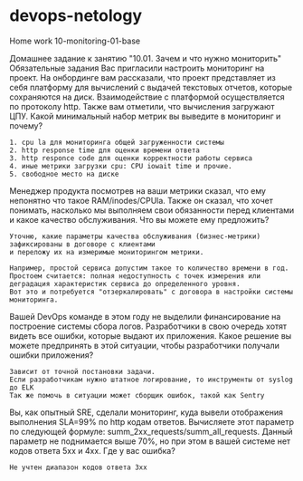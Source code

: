 # devops-netology  
Home work 10-monitoring-01-base

Домашнее задание к занятию "10.01. Зачем и что нужно мониторить"
Обязательные задания
Вас пригласили настроить мониторинг на проект. На онбординге вам рассказали, что проект представляет из себя платформу для вычислений с выдачей текстовых отчетов, которые сохраняются на диск. 
Взаимодействие с платформой осуществляется по протоколу http. Также вам отметили, что вычисления загружают ЦПУ. Какой минимальный набор метрик вы выведите в мониторинг и почему?
````
1. cpu la для мониторинга общей загруженности системы
2. http response time для оценки времени ответа 
3. http responce code для оценки корректности работы сервиса
4. иные метрики загрузки cpu: CPU iowait time и прочие. 
5. свободное место на диске
````
Менеджер продукта посмотрев на ваши метрики сказал, что ему непонятно что такое RAM/inodes/CPUla. 
Также он сказал, что хочет понимать, насколько мы выполняем свои обязанности перед клиентами и какое качество обслуживания. 
Что вы можете ему предложить?
````
Уточню, какие параметры качества обслуживания (бизнес-метрики) зафиксированы в договоре с клиентами 
и переложу их на измеримые мониторингом метрики.

Например, простой сервиса допустим такое то количество времени в год.
Простоем считается: полная недоступность с точек измерения или деградация характеристик сервиса до определенного уровня.
Вот это и потребуется "отзеркалировать" с договора в настройки системы мониторинга.
````
Вашей DevOps команде в этом году не выделили финансирование на построение системы сбора логов. 
Разработчики в свою очередь хотят видеть все ошибки, которые выдают их приложения. Какое решение вы можете предпринять в этой ситуации, чтобы разработчики получали ошибки приложения?
````
Зависит от точной постановки задачи.
Если разработчикам нужно штатное логирование, то инструменты от syslog до ELK
Так же помочь в ситуации может сборщик ошибок, такой как Sentry
````

Вы, как опытный SRE, сделали мониторинг, куда вывели отображения выполнения SLA=99% по http кодам ответов. 
Вычисляете этот параметр по следующей формуле: summ_2xx_requests/summ_all_requests. 
Данный параметр не поднимается выше 70%, но при этом в вашей системе нет кодов ответа 5xx и 4xx. Где у вас ошибка?
````
Не учтен диапазон кодов ответа 3хх
````